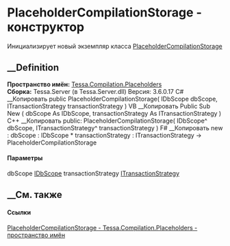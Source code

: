 # PlaceholderCompilationStorage - конструктор
Инициализирует новый экземпляр класса
[PlaceholderCompilationStorage](T_Tessa_Compilation_Placeholders_PlaceholderCompilationStorage.htm)
##  __Definition
 **Пространство имён:**
[Tessa.Compilation.Placeholders](N_Tessa_Compilation_Placeholders.htm)  
 **Сборка:** Tessa.Server (в Tessa.Server.dll) Версия: 3.6.0.17
C# __Копировать
     public PlaceholderCompilationStorage(
    	IDbScope dbScope,
    	ITransactionStrategy transactionStrategy
    )
VB __Копировать
     Public Sub New ( 
    	dbScope As IDbScope,
    	transactionStrategy As ITransactionStrategy
    )
C++ __Копировать
     public:
    PlaceholderCompilationStorage(
    	IDbScope^ dbScope, 
    	ITransactionStrategy^ transactionStrategy
    )
F# __Копировать
     new : 
            dbScope : IDbScope * 
            transactionStrategy : ITransactionStrategy -> PlaceholderCompilationStorage
#### Параметры
dbScope [IDbScope](T_Tessa_Platform_Data_IDbScope.htm)
transactionStrategy
[ITransactionStrategy](T_Tessa_Platform_Data_ITransactionStrategy.htm)
## __См. также
#### Ссылки
[PlaceholderCompilationStorage -
](T_Tessa_Compilation_Placeholders_PlaceholderCompilationStorage.htm)
[Tessa.Compilation.Placeholders - пространство
имён](N_Tessa_Compilation_Placeholders.htm)
